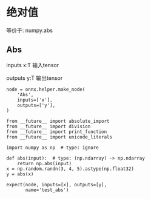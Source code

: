 # 绝对值 

等价于:  numpy.abs

## Abs
inputs
x:T  输入tensor

outputs
y:T 输出tensor

```
node = onnx.helper.make_node(
    'Abs',
    inputs=['x'],
    outputs=['y'],
)
```
```
from __future__ import absolute_import
from __future__ import division
from __future__ import print_function
from __future__ import unicode_literals

import numpy as np  # type: ignore

def abs(input):  # type: (np.ndarray) -> np.ndarray
    return np.abs(input)
x = np.random.randn(3, 4, 5).astype(np.float32)
y = abs(x)

expect(node, inputs=[x], outputs=[y],
       name='test_abs')
```



 
<!--stackedit_data:
eyJoaXN0b3J5IjpbLTEzNjg1OTAyNjZdfQ==
-->